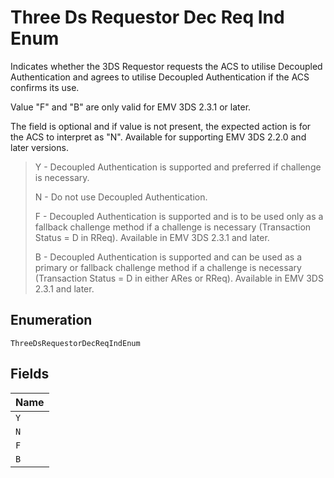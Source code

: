 
# Three Ds Requestor Dec Req Ind Enum

Indicates whether the 3DS Requestor requests the ACS to utilise Decoupled Authentication and agrees to utilise Decoupled Authentication if the ACS confirms its use.

Value "F" and "B" are only valid for EMV 3DS 2.3.1 or later.

The field is optional and if value is not present, the expected action is for the ACS to interpret as "N".
Available for supporting EMV 3DS 2.2.0 and later versions.

> Y - Decoupled Authentication is supported and preferred if challenge is necessary.
> 
> N - Do not use Decoupled Authentication.
> 
> F - Decoupled Authentication is supported and is to be used only as a fallback challenge method if a challenge is necessary (Transaction Status = D in RReq). Available in EMV 3DS 2.3.1 and later.
> 
> B - Decoupled Authentication is supported and can be used as a primary or fallback challenge method if a challenge is necessary (Transaction Status = D in either ARes or RReq). Available in EMV 3DS 2.3.1 and later.

## Enumeration

`ThreeDsRequestorDecReqIndEnum`

## Fields

| Name |
|  --- |
| `Y` |
| `N` |
| `F` |
| `B` |

